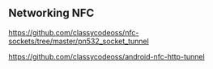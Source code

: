 


## Networking NFC

https://github.com/classycodeoss/nfc-sockets/tree/master/pn532_socket_tunnel

https://github.com/classycodeoss/android-nfc-http-tunnel



